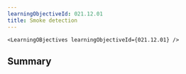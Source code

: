 ```yaml
---
learningObjectiveId: 021.12.01
title: Smoke detection
---
```


```tsx eval
<LearningOBjectives learningObjectiveId={021.12.01} />
```

## Summary
